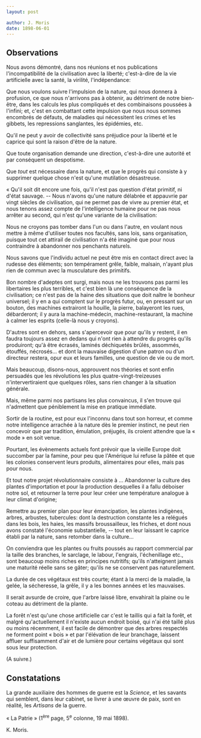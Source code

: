 ```yaml
---
layout: post

author: J. Moris
date: 1898-06-01
---
```


## Observations

Nous avons démontré, dans nos réunions et nos publications l'incompatibilité de la civilisation avec la liberté; 
c'est-à-dire de la vie artificielle avec la santé, la virilité, l'indépendance:

Que nous voulons suivre l'impulsion de la nature, qui nous donnera à profusion, ce que nous n'arrivons pas à obtenir,
au détriment de notre bien-être, dans les calculs les plus compliqués et des combinaisons poussées à l'infini; et, c'est
en combattant cette impulsion que nous nous sommes encombrés de défauts, de maladies qui nécessitent les crimes et les 
gibbets, les repressions sanglantes, les épidémies, etc.

Qu'il ne peut y avoir de collectivité sans préjudice pour la liberté et le caprice qui sont la raison d'être de la nature.

Que toute organisation demande une direction, c'est-à-dire une autorité et par conséquent un despotisme.

Que *tout* est nécessaire dans la nature, et que le progrès qui consiste à y supprimer quelque chose n'est qu'une mutilation 
désastreuse.

&laquo; Qu'il soit dit encore une fois, qu'il n'est pas question d'état primitif, ni d'état sauvage. -- Nous n'avons qu'une 
nature délabrée et appauvrie par vingt siècles de civilisation, qui ne permet pas de vivre au premier état, et nous tenons 
assez compte de l'intelligence humaine pour ne pas nous arrêter au second, qui n'est qu'une variante de la civilisation:

Nous ne croyons pas tomber dans l'un ou dans l'autre, en voulant nous mettre à même d'utiliser toutes nos facultés, sans 
lois, sans organisation, puisque tout cet attirail de civilisation n'a été imaginé que pour nous contraindre à abandonner 
nos penchants naturels.

Nous savons que l'individu actuel ne peut être mis en contact direct avec la rudesse des éléments; son tempérament grêle, 
faible, malsain, n'ayant plus rien de commun avec la musculature des primitifs.

Bon nombre d'adeptes ont surgi, mais nous ne les trouvons pas parmi les libertaires les plus terribles, et c'est bien là une 
conséquence de la civilisation; ce n'est pas de la haine des situations que doit naître le bonheur universel; il y en a qui 
comptent sur le progrès futur, ou, en pressant sur un bouton, des machines extrairont la houille, la pierre, balayeront les 
rues, débarderont; il y aura la machine-médecin, machine-restaurant, la machine à calmer les esprits (celle-là nous y 
croyons).

D'autres sont en dehors, sans s'apercevoir que pour qu'ils y restent, il en faudra toujours assez en dedans qui n'ont rien à 
attendre du progrès qu'ils produiront; qu'à être écrasés, laminés déchiquetés brûlés, assommés, étouffés, nécrosés... et 
dont la mauvaise digestion d'une patron ou d'un directeur restera, opur eux et leurs familles, une question de vie ou de 
mort.

Mais beaucoup, disons-nous, approuvent nos théories et sont enfin persuadés que les révolutions les plus 
quatre-vingt-treizeuses n'intervertiraient que quelques rôles, sans rien changer à la situation générale.

Mais, même parmi nos partisans les plus convaincus, il s'en trouve qui n'admettent que péniblement la mise en pratique immédiate.

Sortir de la routine, est pour eux l'inconnu dans tout son horreur, et comme notre intelligence arrachée à la nature dès le premier instinct, ne peut rien concevoir que par tradition, émulation, préjugés, ils croient attendre que la &laquo; mode &raquo; en soit venue.

Pourtant, les évènements actuels font prévoir que la vieille Europe doit succomber par la famine, pour peu que l'Amérique lui refuse la pâtée et que les colonies conservent leurs produits, alimentaires pour elles, mais pas pour nous.

Et tout notre projet révolutionnaire consiste à ... Abandonner la culture des plantes d'importation et pour la production 
desquelles il a fallu déboiser notre sol, et retourner la terre pour leur créer une température analogue à leur climat 
d'origine;

Remettre au premier plan pour leur émancipation, les plantes indigènes, arbres, arbustes, tubercules: dont la destruction 
constante les a relégués dans les bois, les haies, les massifs broussailleux, les friches, et dont nous avons constaté 
l'économie substantielle, -- tout en leur laissant le caprice établi par la nature, sans retomber dans la culture...

On conviendra que les plantes ou fruits poussés au rapport commercial par la taille des branches, le sarclage, le labour, 
l'engrais, l'échenillage etc., sont beaucoup moins riches en principes nutritifs; qu'ils n'atteignent jamais une maturité 
réelle sans se gâter; qu'ils ne se conservent pas naturellement.

La durée de ces végétaux est très courte; étant à la merci de la maladie, la gelée, la sécheresse, la grêle, il y a les 
bonnes années et les mauvaises.

Il serait avsurde de croire, que l'arbre laissé libre, envahirait la plaine ou le coteau au détriment de la plante.

La forêt n'est qu'une chose artificielle car c'est le taillis qui a fait la forêt, et malgré qu'actuellement il n'existe 
aucun endroit boisé, qui n'ai été taillé plus ou moins récemment, il est facile de démontrer que des arbres respectés ne 
forment point &laquo; bois &raquo; et par l'élévation de leur branchage, laissent affluer suffisamment d'air et de lumière 
pour certains végétaux qui sont sous leur protection.

(A suivre.)

## Constatations

La grande auxiliaire des hommes de guerre est la *Science*, et les savants qui semblent, dans leur cabinet, se livrer à une
œuvre de paix, sont en réalité, les *Artisans* de la guerre.

&laquo; La Patrie &raquo; (1<sup>ère</sup> page, 5<sup>e</sup> colonne, 19 mai 1898).

K. Moris.